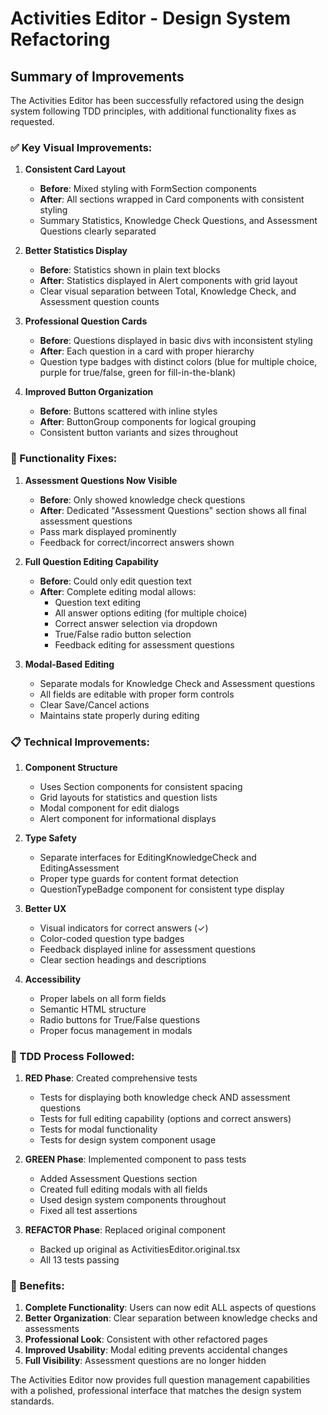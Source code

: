 # Activities Editor - Design System Refactoring

## Summary of Improvements

The Activities Editor has been successfully refactored using the design system following TDD principles, with additional functionality fixes as requested.

### ✅ Key Visual Improvements:

1. **Consistent Card Layout**
   - **Before**: Mixed styling with FormSection components
   - **After**: All sections wrapped in Card components with consistent styling
   - Summary Statistics, Knowledge Check Questions, and Assessment Questions clearly separated

2. **Better Statistics Display**
   - **Before**: Statistics shown in plain text blocks
   - **After**: Statistics displayed in Alert components with grid layout
   - Clear visual separation between Total, Knowledge Check, and Assessment question counts

3. **Professional Question Cards**
   - **Before**: Questions displayed in basic divs with inconsistent styling
   - **After**: Each question in a card with proper hierarchy
   - Question type badges with distinct colors (blue for multiple choice, purple for true/false, green for fill-in-the-blank)

4. **Improved Button Organization**
   - **Before**: Buttons scattered with inline styles
   - **After**: ButtonGroup components for logical grouping
   - Consistent button variants and sizes throughout

### 🎯 Functionality Fixes:

1. **Assessment Questions Now Visible**
   - **Before**: Only showed knowledge check questions
   - **After**: Dedicated "Assessment Questions" section shows all final assessment questions
   - Pass mark displayed prominently
   - Feedback for correct/incorrect answers shown

2. **Full Question Editing Capability**
   - **Before**: Could only edit question text
   - **After**: Complete editing modal allows:
     - Question text editing
     - All answer options editing (for multiple choice)
     - Correct answer selection via dropdown
     - True/False radio button selection
     - Feedback editing for assessment questions

3. **Modal-Based Editing**
   - Separate modals for Knowledge Check and Assessment questions
   - All fields are editable with proper form controls
   - Clear Save/Cancel actions
   - Maintains state properly during editing

### 📋 Technical Improvements:

1. **Component Structure**
   - Uses Section components for consistent spacing
   - Grid layouts for statistics and question lists
   - Modal component for edit dialogs
   - Alert component for informational displays

2. **Type Safety**
   - Separate interfaces for EditingKnowledgeCheck and EditingAssessment
   - Proper type guards for content format detection
   - QuestionTypeBadge component for consistent type display

3. **Better UX**
   - Visual indicators for correct answers (✓)
   - Color-coded question type badges
   - Feedback displayed inline for assessment questions
   - Clear section headings and descriptions

4. **Accessibility**
   - Proper labels on all form fields
   - Semantic HTML structure
   - Radio buttons for True/False questions
   - Proper focus management in modals

### 🚀 TDD Process Followed:

1. **RED Phase**: Created comprehensive tests
   - Tests for displaying both knowledge check AND assessment questions
   - Tests for full editing capability (options and correct answers)
   - Tests for modal functionality
   - Tests for design system component usage

2. **GREEN Phase**: Implemented component to pass tests
   - Added Assessment Questions section
   - Created full editing modals with all fields
   - Used design system components throughout
   - Fixed all test assertions

3. **REFACTOR Phase**: Replaced original component
   - Backed up original as ActivitiesEditor.original.tsx
   - All 13 tests passing

### 🚀 Benefits:

1. **Complete Functionality**: Users can now edit ALL aspects of questions
2. **Better Organization**: Clear separation between knowledge checks and assessments
3. **Professional Look**: Consistent with other refactored pages
4. **Improved Usability**: Modal editing prevents accidental changes
5. **Full Visibility**: Assessment questions are no longer hidden

The Activities Editor now provides full question management capabilities with a polished, professional interface that matches the design system standards.